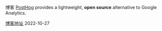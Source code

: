 博客
[PostHog](https://posthog.com/) provides a lightweight, **open source** alternative to Google Analytics.


[博客地址](https://platojobs608.vercel.app/) 2022-10-27
